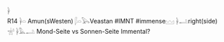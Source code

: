 𓋀  
R14 𓋀𓏏 Amun(sWesten) 𓆄𓏏𓅂Veastan #IMNT #immense𓈉 𓋀𓂢right(side) 𓐤 𓋀𓅓𓂢 Mond-Seite vs Sonnen-Seite Immental?  